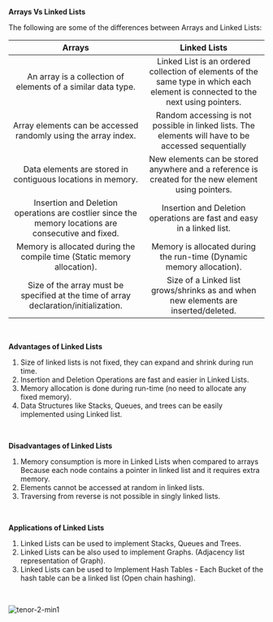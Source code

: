 **Arrays Vs Linked Lists**


The following are some of the differences between Arrays and Linked Lists:

| Arrays  | Linked Lists |
| :----: | :----: |
| An array is a collection of elements of a similar data type.   | 	Linked List is an ordered collection of elements of the same type in which each element is connected to the next using pointers.  |
| Array elements can be accessed randomly using the array index.  | 	Random accessing is not possible in linked lists. The elements will have to be accessed sequentially  |
| Data elements are stored in contiguous locations in memory.  | New elements can be stored anywhere and a reference is created for the new element using pointers.  |
| Insertion and Deletion operations are costlier since the memory locations are consecutive and fixed.    | Insertion and Deletion operations are fast and easy in a linked list. |
| Memory is allocated during the compile time (Static memory allocation).|  Memory is allocated during the run-time (Dynamic memory allocation).    |  
| Size of the array must be specified at the time of array declaration/initialization.   |  	Size of a Linked list grows/shrinks as and when new elements are inserted/deleted.    |  

<br>

**Advantages of Linked Lists**
1. Size of linked lists is not fixed, they can expand and shrink during run time.
2. Insertion and Deletion Operations are fast and easier in Linked Lists.
3. Memory allocation is done during run-time (no need to allocate any fixed memory).
4. Data Structures like Stacks, Queues, and trees can be easily implemented using Linked list.  

<br>

**Disadvantages of Linked Lists**

1. Memory consumption is more in Linked Lists when compared to arrays  
  Because each node contains a pointer in linked list and it requires extra memory.
2. Elements cannot be accessed at random in linked lists.
3. Traversing from reverse is not possible in singly linked lists.

<br>

**Applications of Linked Lists**

1. Linked Lists can be used to implement Stacks, Queues and Trees.
2. Linked Lists can be also used to implement Graphs. (Adjacency list representation of Graph).
3. Linked Lists can be used to Implement Hash Tables - Each Bucket of the hash table can be a linked list (Open chain hashing).

<br>

![tenor-2-min1](https://user-images.githubusercontent.com/105644935/212214370-b117abbc-e93f-407f-bfe2-efae9d39c9d6.gif)

